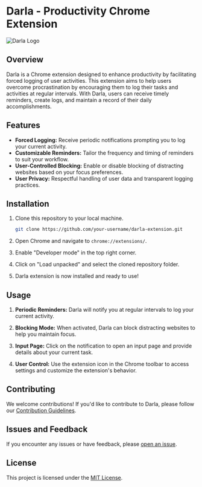 # Darla - Productivity Chrome Extension

![Darla Logo](link_to_your_logo.png)

## Overview

Darla is a Chrome extension designed to enhance productivity by facilitating forced logging of user activities. This extension aims to help users overcome procrastination by encouraging them to log their tasks and activities at regular intervals. With Darla, users can receive timely reminders, create logs, and maintain a record of their daily accomplishments.

## Features

- **Forced Logging:** Receive periodic notifications prompting you to log your current activity.
- **Customizable Reminders:** Tailor the frequency and timing of reminders to suit your workflow.
- **User-Controlled Blocking:** Enable or disable blocking of distracting websites based on your focus preferences.
- **User Privacy:** Respectful handling of user data and transparent logging practices.

## Installation

1. Clone this repository to your local machine.

   ```bash
   git clone https://github.com/your-username/darla-extension.git
   ```

2. Open Chrome and navigate to `chrome://extensions/`.

3. Enable "Developer mode" in the top right corner.

4. Click on "Load unpacked" and select the cloned repository folder.

5. Darla extension is now installed and ready to use!

## Usage

1. **Periodic Reminders:** Darla will notify you at regular intervals to log your current activity.

2. **Blocking Mode:** When activated, Darla can block distracting websites to help you maintain focus.

3. **Input Page:** Click on the notification to open an input page and provide details about your current task.

4. **User Control:** Use the extension icon in the Chrome toolbar to access settings and customize the extension's behavior.

## Contributing

We welcome contributions! If you'd like to contribute to Darla, please follow our [Contribution Guidelines](CONTRIBUTING.md).

## Issues and Feedback

If you encounter any issues or have feedback, please [open an issue](https://github.com/barathrum54/darla-extension/issues).

## License

This project is licensed under the [MIT License](LICENSE).
